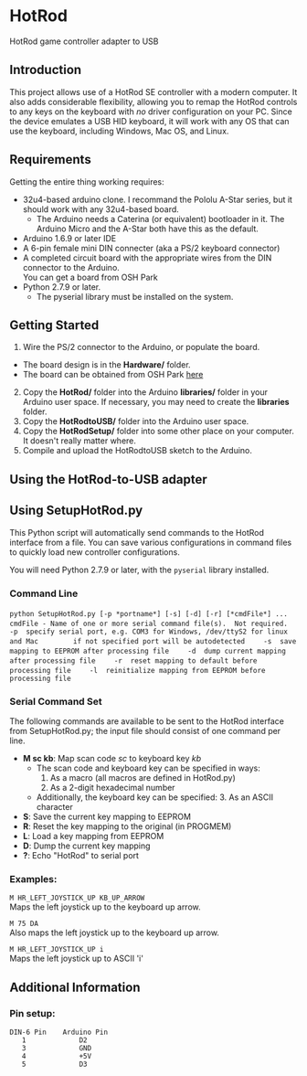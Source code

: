 # HotRod
HotRod game controller adapter to USB

## Introduction

This project allows use of a HotRod SE controller with a modern computer.  It also adds considerable 
flexibility, allowing you to remap the HotRod controls to any keys on the keyboard with *no* driver 
configuration on your PC.  Since the device emulates a USB HID keyboard, it will work with any OS that
can use the keyboard, including Windows, Mac OS, and Linux.

## Requirements

Getting the entire thing working requires:

- 32u4-based arduino clone.  I recommand the Pololu A-Star series, but it should work with any 32u4-based board.
  - The Arduino needs a Caterina (or equivalent) bootloader in it.  The Arduino Micro and the A-Star both have this as the default.
- Arduino 1.6.9 or later IDE
- A 6-pin female mini DIN connecter (aka a PS/2 keyboard connector)
- A completed circuit board with the appropriate wires from the DIN connector to the Arduino.  
  You can get a board from OSH Park
- Python 2.7.9 or later.
  - The pyserial library must be installed on the system.

## Getting Started

1. Wire the PS/2 connector to the Arduino, or populate the board.
  - The board design is in the **Hardware/** folder.
  - The board can be obtained from OSH Park [here](https://oshpark.com/shared_projects/7dNfPtaw) 
2. Copy the **HotRod/** folder into the Arduino **libraries/** folder in your Arduino user space. 
   If necessary, you may need to create the **libraries** folder.
3. Copy the **HotRodtoUSB/** folder into the Arduino user space.
4. Copy the **HotRodSetup/** folder into some other place on your computer.  It doesn't really
   matter where.
5. Compile and upload the HotRodtoUSB sketch to the Arduino.
   
## Using the HotRod-to-USB adapter

## Using SetupHotRod.py

This Python script will automatically send commands to the HotRod interface from a file.  You can
save various configurations in command files to quickly load new controller configurations.

You will need Python 2.7.9 or later, with the ```pyserial``` library installed.

### Command Line

```python SetupHotRod.py [-p *portname*] [-s] [-d] [-r] [*cmdFile*] ...```
```    cmdFile - Name of one or more serial command file(s).  Not required.``` 
```    -p  specify serial port, e.g. COM3 for Windows, /dev/ttyS2 for linux and Mac```
```        if not specified port will be autodetected```
```    -s  save mapping to EEPROM after processing file```
```    -d  dump current mapping after processing file```
```    -r  reset mapping to default before processing file```
```    -l  reinitialize mapping from EEPROM before processing file```

### Serial Command Set

The following commands are available to be sent to the HotRod interface from SetupHotRod.py; the input file
should consist of one command per line.

- **M sc kb**: Map scan code *sc* to  keyboard key *kb*
  - The scan code and keyboard key can be specified in ways:
    1. As a macro (all macros are defined in HotRod.py)
    2. As a 2-digit hexadecimal number
  - Additionally, the keyboard key can be specified:
    3. As an ASCII character
- **S**: Save the current key mapping to EEPROM
- **R**: Reset the key mapping to the original (in PROGMEM)
- **L**: Load a key mapping from EEPROM
- **D**: Dump the current key mapping
- **?**: Echo "HotRod" to serial port

### Examples:

```M HR_LEFT_JOYSTICK_UP KB_UP_ARROW```  
Maps the left joystick up to the keyboard up arrow.

```M 75 DA```  
Also maps the left joystick up to the keyboard up arrow.

```M HR_LEFT_JOYSTICK_UP i```  
Maps the left joystick up to ASCII 'i'

## Additional Information

### Pin setup:

```
DIN-6 Pin    Arduino Pin
   1             D2
   3             GND
   4             +5V
   5             D3
```
